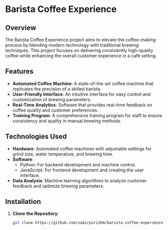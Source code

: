 # Barista Coffee Experience
## Overview
The Barista Coffee Experience project aims to elevate the coffee-making process by blending modern technology with traditional brewing techniques. This project focuses on delivering consistently high-quality coffee while enhancing the overall customer experience in a café setting.

## Features
- **Automated Coffee Machine**: A state-of-the-art coffee machine that replicates the precision of a skilled barista.
- **User-Friendly Interface**: An intuitive interface for easy control and customization of brewing parameters.
- **Real-Time Analytics**: Software that provides real-time feedback on coffee quality and customer preferences.
- **Training Program**: A comprehensive training program for staff to ensure consistency and quality in manual brewing methods.

## Technologies Used
- **Hardware**: Automated coffee machines with adjustable settings for grind size, water temperature, and brewing time.
- **Software**: 
  - Python: For backend development and machine control.
  - JavaScript: For frontend development and creating the user interface.
- **Data Analysis**: Machine learning algorithms to analyze customer feedback and optimize brewing parameters.

## Installation
1. **Clone the Repository**:
   ```bash
   git clone https://github.com/samirpuri204/barista-coffee-experience.git
